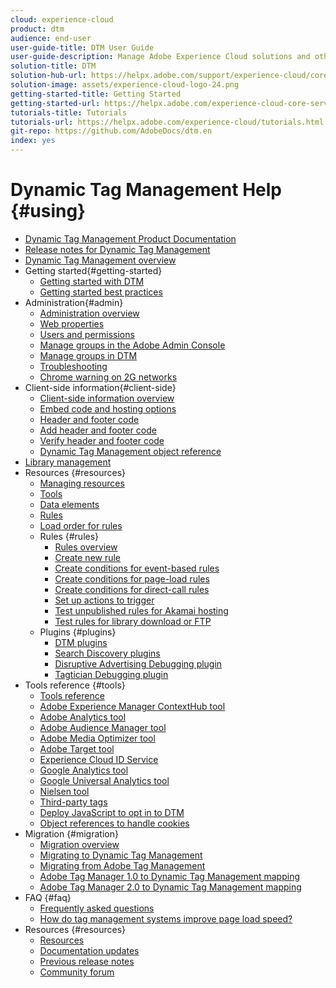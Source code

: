 ```yaml
---
cloud: experience-cloud
product: dtm
audience: end-user
user-guide-title: DTM User Guide
user-guide-description: Manage Adobe Experience Cloud solutions and other tags across your sites. Adobe will sunset DTM in January 2021.
solution-title: DTM
solution-hub-url: https://helpx.adobe.com/support/experience-cloud/core-services.html
solution-image: assets/experience-cloud-logo-24.png
getting-started-title: Getting Started
getting-started-url: https://helpx.adobe.com/experience-cloud-core-services/get-started.html
tutorials-title: Tutorials
tutorials-url: https://helpx.adobe.com/experience-cloud/tutorials.html
git-repo: https://github.com/AdobeDocs/dtm.en
index: yes
---
```


# Dynamic Tag Management Help {#using}

+ [Dynamic Tag Management Product Documentation](dtm-home.md)
+ [Release notes for Dynamic Tag Management](whatsnew.md)
+ [Dynamic Tag Management overview](c-overview.md)
+ Getting started{#getting-started}
    + [Getting started with DTM](getting-started/get-started.md)
    + [Getting started best practices](getting-started/gs-best-practices.md)
+ Administration{#admin}
    + [Administration overview](administration/administration.md)
    + [Web properties](administration/web-property.md)
    + [Users and permissions](administration/users.md)
    + [Manage groups in the Adobe Admin Console](administration/c-create-manage-groups-enterprise-dashboard.md)
    + [Manage groups in DTM](administration/groups.md)
    + [Troubleshooting](administration/c-troubleshooting.md)
    + [Chrome warning on 2G networks](administration/c-chrome-2g.md)
+ Client-side information{#client-side}
    + [Client-side information overview](client-side-information/client-side-information.md)
    + [Embed code and hosting options](client-side-information/deployment.md)
    + [Header and footer code](client-side-information/code.md)
    + [Add header and footer code](client-side-information/t-add-header-fooder-code.md)
    + [Verify header and footer code](client-side-information/t-verify-header-footer.md)
    + [Dynamic Tag Management object reference](client-side-information/object-reference.md)
+ [Library management](publishing/library-management.md)
+ Resources {#resources}
    + [Managing resources](managing-resources/managing-resources.md)
    + [Tools](managing-resources/tools.md)
    + [Data elements](managing-resources/data-elements.md)
    + [Rules](managing-resources/rules.md)
    + [Load order for rules](managing-resources/load-order.md)
    + Rules {#rules}
        + [Rules overview](managing-resources/create-rules/create-rules.md)
        + [Create new rule](managing-resources/create-rules/t-rules-create.md)
        + [Create conditions for event-based rules](managing-resources/create-rules/t-rules-event-conditions.md)
        + [Create conditions for page-load rules](managing-resources/create-rules/t-rules-page-conditions.md)
        + [Create conditions for direct-call rules](managing-resources/create-rules/t-rules-direct-conditions.md)
        + [Set up actions to trigger](managing-resources/create-rules/t-rules-actions.md)
        + [Test unpublished rules for Akamai hosting](managing-resources/create-rules/t-test-rules-amazon.md)
        + [Test rules for library download or FTP](managing-resources/create-rules/t-test-rules-ftp.md)
    + Plugins {#plugins}
        + [DTM plugins](managing-resources/plugins/c-dtm-switch-plugins.md)
        + [Search Discovery plugins](managing-resources/plugins/search-discovery-plugins.md)
        + [Disruptive Advertising Debugging plugin](managing-resources/plugins/disruptive-advertising-plugins.md)
        + [Tagtician Debugging plugin](managing-resources/plugins/c-tagtician-debugging-plugin.md)
+ Tools reference {#tools}
    + [Tools reference](tools-reference/tools-reference.md)
    + [Adobe Experience Manager ContextHub tool](tools-reference/add-aem-contextub-tool.md)
    + [Adobe Analytics tool](tools-reference/analytics-dtm.md)
    + [Adobe Audience Manager tool](tools-reference/audiencemgmt.md)
    + [Adobe Media Optimizer tool](tools-reference/media-optimizer.md)
    + [Adobe Target tool](tools-reference/target.md)
    + [Experience Cloud ID Service](tools-reference/macid.md)
    + [Google Analytics tool](tools-reference/google-analytics.md)
    + [Google Universal Analytics tool](tools-reference/google-universal-analytics.md)
    + [Nielsen tool](tools-reference/nielsen.md)
    + [Third-party tags](tools-reference/t-third-party-tags.md)
    + [Deploy JavaScript to opt in to DTM](tools-reference/opt-in.md)
    + [Object references to handle cookies](tools-reference/object-reference-cookies.md)
+ Migration {#migration}
    + [Migration overview](migration-to-and-from-dtm/migration-to-and-from-dtm.md)
    + [Migrating to Dynamic Tag Management](migration-to-and-from-dtm/migration.md)
    + [Migrating from Adobe Tag Management](migration-to-and-from-dtm/atm-migration.md)
    + [Adobe Tag Manager 1.0 to Dynamic Tag Management mapping](migration-to-and-from-dtm/atm1-migrate-map.md)
    + [Adobe Tag Manager 2.0 to Dynamic Tag Management mapping](migration-to-and-from-dtm/atm2-migrate-map.md)
+ FAQ {#faq}
    + [Frequently asked questions](frequently-asked-questions/faq.md)
    + [How do tag management systems improve page load speed?](frequently-asked-questions/wp-page-load-speed.md)
+ Resources {#resources}
    + [Resources](other-resources/c-resources.md)
    + [Documentation updates](other-resources/doc-updates.md)
    + [Previous release notes](other-resources/release-notes-history-dtm.md)
    + [Community forum](https://forums.adobe.com/community/experience-cloud/platform/core-services/activation-service)
